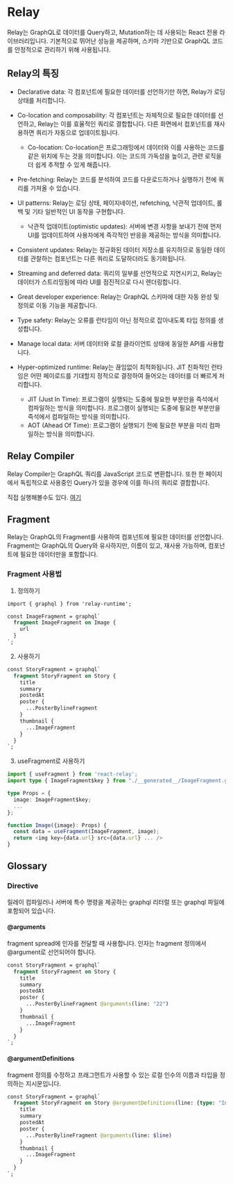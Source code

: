 # Relay

Relay는 GraphQL로 데이터를 Query하고, Mutation하는 데 사용되는 React 전용 라이브러리입니다. 기본적으로 뛰어난 성능을 제공하며, 스키마 기반으로 GraphQL 코드를 안정적으로 관리하기 위해 사용됩니다.

## Relay의 특징

- Declarative data: 각 컴포넌트에 필요한 데이터를 선언하기만 하면, Relay가 로딩 상태를 처리합니다.
- Co-location and composability: 각 컴포넌트는 자체적으로 필요한 데이터를 선언하고, Relay는 이를 효율적인 쿼리로 결합합니다. 다른 화면에서 컴포넌트를 재사용하면 쿼리가 자동으로 업데이트됩니다.

  - Co-location: Co-location은 프로그래밍에서 데이터와 이를 사용하는 코드를 같은 위치에 두는 것을 의미합니다. 이는 코드의 가독성을 높이고, 관련 로직을 더 쉽게 추적할 수 있게 해줍니다.

- Pre-fetching: Relay는 코드를 분석하여 코드를 다운로드하거나 실행하기 전에 쿼리를 가져올 수 있습니다.
- UI patterns: Relay는 로딩 상태, 페이지네이션, refetching, 낙관적 업데이트, 롤백 및 기타 일반적인 UI 동작을 구현합니다.
  - 낙관적 업데이트(optimistic updates): 서버에 변경 사항을 보내기 전에 먼저 UI를 업데이트하여 사용자에게 즉각적인 반응을 제공하는 방식을 의미합니다.
- Consistent updates: Relay는 정규화된 데이터 저장소를 유지하므로 동일한 데이터를 관찰하는 컴포넌트는 다른 쿼리로 도달하더라도 동기화됩니다.
- Streaming and deferred data: 쿼리의 일부를 선언적으로 지연시키고, Relay는 데이터가 스트리밍됨에 따라 UI를 점진적으로 다시 렌더링합니다.
- Great developer experience: Relay는 GraphQL 스키마에 대한 자동 완성 및 정의로 이동 기능을 제공합니다.
- Type safety: Relay는 오류를 런타임이 아닌 정적으로 잡아내도록 타입 정의를 생성합니다.
- Manage local data: 서버 데이터와 로컬 클라이언트 상태에 동일한 API를 사용합니다.
- Hyper-optimized runtime: Relay는 끊임없이 최적화됩니다. JIT 친화적인 런타임은 어떤 페이로드를 기대할지 정적으로 결정하여 들어오는 데이터를 더 빠르게 처리합니다.
  - JIT (Just In Time): 프로그램이 실행되는 도중에 필요한 부분만을 즉석에서 컴파일하는 방식을 의미합니다. 프로그램이 실행되는 도중에 필요한 부분만을 즉석에서 컴파일하는 방식을 의미합니다.
  - AOT (Ahead Of Time): 프로그램이 실행되기 전에 필요한 부분을 미리 컴파일하는 방식을 의미합니다.

## Relay Compiler

Relay Compiler는 GraphQL 쿼리를 JavaScript 코드로 변환합니다. 또한 한 페이지에서 독립적으로 사용중인 Query가 있을 경우에 이를 하나의 쿼리로 결합합니다.

직접 실행해볼수도 있다.
[여기](https://relay.dev/compiler-explorer/#enc=1&schemaText=C4TwDgpgBAqgzhATlA3gKClAdgQwLYQBcUAysIgJZYDmGUO1RUAklsHQEYRzAD6AZpQhYAJsXhI0AXzRpQkKAEUArkhCo6BcQkTSgA&documentText=I4VwpgTgngBAslAiuaMDeAoGMC2Z1bYwB2AhnodgHQ0CCA5mAGISn17EAulMARmAGdOAfQBmEAJZhiAEwJEiNKg2at207goC%2BhHTozi2HTjBUsjGmAHtiMAKoDI8kuTAYdQA&outputType=operation&no_inline=true&enable_3d_branch_arg_generation=true&actor_change_support=true&text_artifacts=true&language=typescript)

## Fragment

Relay는 GraphQL의 Fragment를 사용하여 컴포넌트에 필요한 데이터를 선언합니다. Fragment는 GraphQL의 Query와 유사하지만, 이름이 있고, 재사용 가능하며, 컴포넌트에 필요한 데이터만을 포함합니다.

### Fragment 사용법

1. 정의하기

```graphql
import { graphql } from 'relay-runtime';

const ImageFragment = graphql`
  fragment ImageFragment on Image {
    url
  }
`;
```

2. 사용하기

```graphql
const StoryFragment = graphql`
  fragment StoryFragment on Story {
    title
    summary
    postedAt
    poster {
      ...PosterBylineFragment
    }
    thumbnail {
      ...ImageFragment
    }
  }
`;
```

3. useFragment로 사용하기

```typescript
import { useFragment } from 'react-relay';
import type { ImageFragment$key } from "./__generated__/ImageFragment.graphql";

type Props = {
  image: ImageFragment$key;
  ...
};

function Image({image}: Props) {
  const data = useFragment(ImageFragment, image);
  return <img key={data.url} src={data.url} ... />
}
```
## Glossary

### Directive

릴레이 컴파일러나 서버에 특수 명령을 제공하는 graphql 리터럴 또는 graphql 파일에 포함되어 있습니다.

#### @arguments

fragment spread에 인자를 전달할 때 사용합니다. 인자는 fragment 정의에서 @argument로 선언되어야 합니다.

```graphql
const StoryFragment = graphql`
  fragment StoryFragment on Story {
    title
    summary
    postedAt
    poster {
      ...PosterBylineFragment @arguments(line: "22")
    }
    thumbnail {
      ...ImageFragment
    }
  }
`;
```

#### @argumentDefinitions

fragment 정의를 수정하고 프래그먼트가 사용할 수 있는 로컬 인수의 이름과 타입을 정의하는 지시문입니다.

```graphql
const StoryFragment = graphql`
  fragment StoryFragment on Story @argumentDefinitions(line: {type: "Int"}) {
    title
    summary
    postedAt
    poster {
      ...PosterBylineFragment @arguments(line: $line)
    }
    thumbnail {
      ...ImageFragment
    }
  }
`;
```


